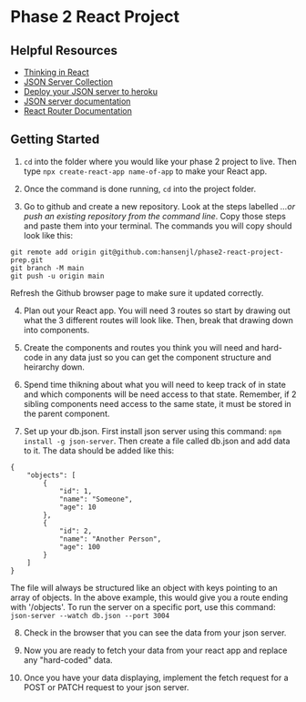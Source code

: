 # Phase 2 React Project 

## Helpful Resources 
- [Thinking in React](https://reactjs.org/docs/thinking-in-react.html)
- [JSON Server Collection](https://github.com/Dane-Dawson/json-server-collection)
- [Deploy your JSON server to heroku](https://github.com/jesperorb/json-server-heroku)
- [JSON server documentation](https://www.npmjs.com/package/json-server)
- [React Router Documentation](https://reactrouter.com/web/guides/quick-start)


## Getting Started 
1. `cd` into the folder where you would like your phase 2 project to live. Then type `npx create-react-app name-of-app` to make your React app. 

2. Once the command is done running, `cd` into the project folder. 

3. Go to github and create a new repository. Look at the steps labelled *…or push an existing repository from the command line*. Copy those steps and paste them into your terminal. The commands you will copy should look like this: 

```
git remote add origin git@github.com:hansenjl/phase2-react-project-prep.git
git branch -M main
git push -u origin main
```

Refresh the Github browser page to make sure it updated correctly.

4. Plan out your React app. You will need 3 routes so start by drawing out what the 3 different routes will look like. Then, break that drawing down into components. 

5. Create the components and routes you think you will need and hard-code in any data just so you can get the component structure and heirarchy down. 

6. Spend time thikning about what you will need to keep track of in state and which components will be need access to that state. Remember, if 2 sibling components need access to the same state, it must be stored in the parent component. 

7. Set up your db.json. First install json server using this command: `npm install -g json-server`. Then create a file called db.json and add data to it. The data should be added like this: 
```
{
    "objects": [
        {
            "id": 1,
            "name": "Someone",
            "age": 10
        },
        {
            "id": 2,
            "name": "Another Person",
            "age": 100
        }
    ]
}
```

The file will always be structured like an object with keys pointing to an array of objects. In the above example, this would give you a route ending with '/objects'. To run the server on a specific port, use this command: `json-server --watch db.json --port 3004`

8. Check in the browser that you can see the data from your json server. 

9. Now you are ready to fetch your data from your react app and replace any "hard-coded" data. 

10. Once you have your data displaying, implement the fetch request for a POST or PATCH request to your json server. 